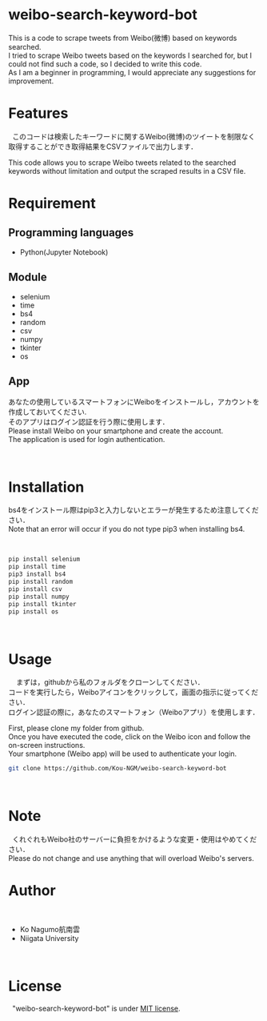 # weibo-search-keyword-bot
This is a code to scrape tweets from Weibo(微博) based on keywords searched.  
I tried to scrape Weibo tweets based on the keywords I searched for, but I could not find such a code, so I decided to write this code.  
As I am a beginner in programming, I would appreciate any suggestions for improvement.

# Features
 
このコードは検索したキーワードに関するWeibo(微博)のツイートを制限なく取得することができ取得結果をCSVファイルで出力します．  

This code allows you to scrape Weibo tweets related to the searched keywords without limitation and output the scraped results in a CSV file.


# Requirement

## Programming languages 
* Python(Jupyter Notebook)

## Module
* selenium
* time
* bs4
* random
* csv
* numpy
* tkinter
* os

## App
あなたの使用しているスマートフォンにWeiboをインストールし，アカウントを作成しておいてください.  
そのアプリはログイン認証を行う際に使用します．  
Please install Weibo on your smartphone and create the account.  
The application is used for login authentication.

 
# Installation
bs4をインストール際はpip3と入力しないとエラーが発生するため注意してください．  
Note that an error will occur if you do not type pip3 when installing bs4.

 
```bash
pip install selenium
pip install time
pip3 install bs4
pip install random
pip install csv
pip install numpy
pip install tkinter
pip install os
```
 
# Usage
 
 
まずは，githubから私のフォルダをクローンしてください．  
コードを実行したら，Weiboアイコンをクリックして，画面の指示に従ってください．  
ログイン認証の際に，あなたのスマートフォン（Weiboアプリ）を使用します．  

First, please clone my folder from github.  
Once you have executed the code, click on the Weibo icon and follow the on-screen instructions.  
Your smartphone (Weibo app) will be used to authenticate your login.  

```bash
git clone https://github.com/Kou-NGM/weibo-search-keyword-bot
```
 
# Note
 
くれぐれもWeibo社のサーバーに負担をかけるような変更・使用はやめてください．  
Please do not change and use anything that will overload Weibo's servers.
 
# Author
 
* Ko Nagumo航南雲
* Niigata University

 
# License
 
"weibo-search-keyword-bot" is under [MIT license](https://en.wikipedia.org/wiki/MIT_License).
 

